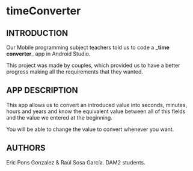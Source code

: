 # timeConverter


## INTRODUCTION 

Our Mobile programming subject teachers told us to code a **_time converter**_ app in Android Studio.

This project was made by couples, which provided us to have a better progress making all the requirements that they wanted. 


## APP DESCRIPTION


This app allows us to convert an introduced value into seconds, minutes, hours and years and know the equivalent value between all of this fields and the value we entered at the beginning.

You will be able to change the value to convert whenever you want.

## AUTHORS

Eric Pons Gonzalez & Raúl Sosa García.
DAM2 students.
